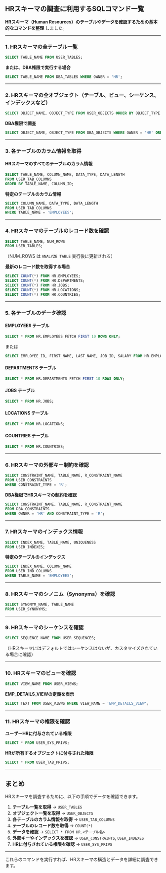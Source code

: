 ## **HRスキーマの調査に利用するSQLコマンド一覧**

**HRスキーマ（Human Resources）のテーブルやデータを確認するための基本的なコマンドを整理** しました。

---

### **1. HRスキーマの全テーブル一覧**
```sql
SELECT TABLE_NAME FROM USER_TABLES;
```
**または、DBA権限で実行する場合**
```sql
SELECT TABLE_NAME FROM DBA_TABLES WHERE OWNER = 'HR';
```

---

### **2. HRスキーマの全オブジェクト（テーブル、ビュー、シーケンス、インデックスなど）**
```sql
SELECT OBJECT_NAME, OBJECT_TYPE FROM USER_OBJECTS ORDER BY OBJECT_TYPE;
```
**DBA権限で調査**
```sql
SELECT OBJECT_NAME, OBJECT_TYPE FROM DBA_OBJECTS WHERE OWNER = 'HR' ORDER BY OBJECT_TYPE;
```

---

### **3. 各テーブルのカラム情報を取得**
#### **HRスキーマのすべてのテーブルのカラム情報**
```sql
SELECT TABLE_NAME, COLUMN_NAME, DATA_TYPE, DATA_LENGTH
FROM USER_TAB_COLUMNS
ORDER BY TABLE_NAME, COLUMN_ID;
```
**特定のテーブルのカラム情報**
```sql
SELECT COLUMN_NAME, DATA_TYPE, DATA_LENGTH
FROM USER_TAB_COLUMNS
WHERE TABLE_NAME = 'EMPLOYEES';
```

---

### **4. HRスキーマのテーブルのレコード数を確認**
```sql
SELECT TABLE_NAME, NUM_ROWS
FROM USER_TABLES;
```
（NUM_ROWS は `ANALYZE TABLE` 実行後に更新される）

**最新のレコード数を取得する場合**
```sql
SELECT COUNT(*) FROM HR.EMPLOYEES;
SELECT COUNT(*) FROM HR.DEPARTMENTS;
SELECT COUNT(*) FROM HR.JOBS;
SELECT COUNT(*) FROM HR.LOCATIONS;
SELECT COUNT(*) FROM HR.COUNTRIES;
```

---

### **5. 各テーブルのデータ確認**
#### **EMPLOYEES テーブル**
```sql
SELECT * FROM HR.EMPLOYEES FETCH FIRST 10 ROWS ONLY;
```
または
```sql
SELECT EMPLOYEE_ID, FIRST_NAME, LAST_NAME, JOB_ID, SALARY FROM HR.EMPLOYEES;
```

#### **DEPARTMENTS テーブル**
```sql
SELECT * FROM HR.DEPARTMENTS FETCH FIRST 10 ROWS ONLY;
```

#### **JOBS テーブル**
```sql
SELECT * FROM HR.JOBS;
```

#### **LOCATIONS テーブル**
```sql
SELECT * FROM HR.LOCATIONS;
```

#### **COUNTRIES テーブル**
```sql
SELECT * FROM HR.COUNTRIES;
```

---

### **6. HRスキーマの外部キー制約を確認**
```sql
SELECT CONSTRAINT_NAME, TABLE_NAME, R_CONSTRAINT_NAME
FROM USER_CONSTRAINTS
WHERE CONSTRAINT_TYPE = 'R';
```
**DBA権限でHRスキーマの制約を確認**
```sql
SELECT CONSTRAINT_NAME, TABLE_NAME, R_CONSTRAINT_NAME
FROM DBA_CONSTRAINTS
WHERE OWNER = 'HR' AND CONSTRAINT_TYPE = 'R';
```

---

### **7. HRスキーマのインデックス情報**
```sql
SELECT INDEX_NAME, TABLE_NAME, UNIQUENESS
FROM USER_INDEXES;
```
**特定のテーブルのインデックス**
```sql
SELECT INDEX_NAME, COLUMN_NAME
FROM USER_IND_COLUMNS
WHERE TABLE_NAME = 'EMPLOYEES';
```

---

### **8. HRスキーマのシノニム（Synonyms）を確認**
```sql
SELECT SYNONYM_NAME, TABLE_NAME
FROM USER_SYNONYMS;
```

---

### **9. HRスキーマのシーケンスを確認**
```sql
SELECT SEQUENCE_NAME FROM USER_SEQUENCES;
```
（HRスキーマにはデフォルトではシーケンスはないが、カスタマイズされている場合に確認）

---

### **10. HRスキーマのビューを確認**
```sql
SELECT VIEW_NAME FROM USER_VIEWS;
```
**EMP_DETAILS_VIEWの定義を表示**
```sql
SELECT TEXT FROM USER_VIEWS WHERE VIEW_NAME = 'EMP_DETAILS_VIEW';
```

---

### **11. HRスキーマの権限を確認**
**ユーザーHRに付与されている権限**
```sql
SELECT * FROM USER_SYS_PRIVS;
```

**HRが所有するオブジェクトに付与された権限**
```sql
SELECT * FROM USER_TAB_PRIVS;
```

---

## **まとめ**
HRスキーマを調査するために、以下の手順でデータを確認できます。

1. **テーブル一覧を取得** → `USER_TABLES`
2. **オブジェクト一覧を取得** → `USER_OBJECTS`
3. **各テーブルのカラム情報を取得** → `USER_TAB_COLUMNS`
4. **テーブルのレコード数を取得** → `COUNT(*)`
5. **データを確認** → `SELECT * FROM HR.<テーブル名>`
6. **外部キーやインデックスを確認** → `USER_CONSTRAINTS`, `USER_INDEXES`
7. **HRに付与されている権限を確認** → `USER_SYS_PRIVS`

---

これらのコマンドを実行すれば、HRスキーマの構造とデータを詳細に調査できます。